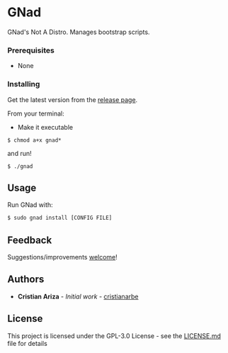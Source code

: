 # GNad

GNad's Not A Distro. Manages bootstrap scripts.

### Prerequisites

* None

### Installing

Get the latest version from the [release page](https://github.com/cristianarbe/gnad/releases).

From your terminal:

* Make it executable

```
$ chmod a+x gnad*
```
and run!
```
$ ./gnad
```

## Usage

Run GNad with:
```sh
$ sudo gnad install [CONFIG FILE]
```

## Feedback

Suggestions/improvements
[welcome](https://github.com/cristianarbe/bootstrap-script/issues)!

## Authors

* **Cristian Ariza** - *Initial work* - [cristianarbe](https://github.com/cristianarbe)

## License

This project is licensed under the GPL-3.0 License - see the [LICENSE.md](LICENSE.md) file for details

